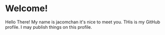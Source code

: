 # Welcome!
Hello There! My name is jacomchan it's nice to meet you. THis is my GitHub profile. I may publish things on this profile.
